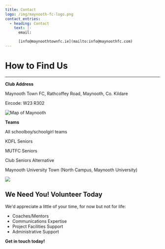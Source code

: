 ```yaml
---
title: Contact
logo: /img/maynooth-fc-logo.png
contact_entries:
  - heading: Contact
    text: |-
      email: 

      [info@maynoothtownfc.ie](mailto:info@maynoothfc.com)
---
```

# How to Find Us

****

**Club Address**

Maynooth Town FC, Rathcoffey Road, Maynooth, Co. Kildare

Eircode: W23 R302

![Map of Maynooth ](/img/image-1-.png)

**Teams**

All schoolboy/schoolgirl teams

KDFL Seniors

MUTFC Seniors

Club Seniors Alternative

Maynooth University Town (North Campus, Maynooth University)

![](/img/37604956_1966484276748060_7450526506205315072_o.jpg)

## We Need You! Volunteer Today

We'd appreciate a little of your time, for now but not for life: 

* Coaches/Mentors
* Communications Expertise
* Project Facilities Support
* Administrative Support

**Get in touch today!**
